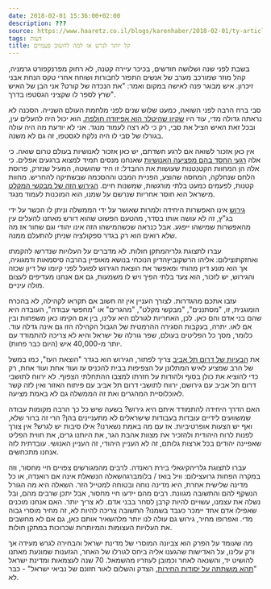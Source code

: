 ```yaml
---
date: 2018-02-01 15:36:00+02:00
description: ???
source: https://www.haaretz.co.il/blogs/karenhaber/2018-02-01/ty-article/0000017f-f8fb-d044-adff-fbfb1ea60000
tags: דעות
title: קל יותר לגרש אז למה לחשוב פעמיים
---
```


בשבת לפני שנה ושלושה חודשים, בכיכר עיירה קטנה, לא רחוק מפרנקפורט גרמניה, קהל מוזר שמורכב מערב של אנשים התפזר לחבורות ושוחח אחרי טקס הנחת אבני זיכרון. איש מבוגר פנה לאישה במקום ואמר: "את הנכדה של קורט? אני הבן של האיש שרץ לספר לו שקציני הגסטפו בדרך". 

סבי ברח הרבה לפני השואה, כמעט שלוש שנים לפני מלחמת העולם השנייה. הסכנה לא נראתה גדולה מדי, עוד היו [שקיוו שהיטלר הוא אפיזודה חולפת.](/blogs/karenhaber/2018-01-29/ty-article/0000017f-f8f2-d2d5-a9ff-f8fe7ed70000) הוא יכול היה להעלים עין, ובכל זאת האיש הציל את סבי, רק כי לא רצה לעמוד מנגד. אני לא יודעת מה היה עולה בגורלו של סבי לו היה נלקח לגסטפו, זה גם לא משנה. 

אין כאן אזכור לשואה אם לרגע חשדתם, יש כאן אזכור לאנושיות בעולם טרום שואה. כי אלה [רגעי החסד בהם מפציעה האנושיות](/news/education/1.5765990) שאנחנו מנסים תמיד למצוא ברגעים אפלים. כי אלה הן המחוות הקטנטנות שעושות את ההבדל: זו היד שהושטה, המעיל שנזרק, פרוסת הלחם שנחלקה, המחסה שהוצע, הפניית המבט וההסכמה שבשתיקה להחריש. מחוות קטנות, לפעמים כמעט בלתי מורגשות, שמשנות חיים. [הגירוש הזה של מבקשי המקלט](/news/education/2018-01-29/ty-article/.premium/0000017f-e12b-d804-ad7f-f1fb43210000) מישראל הוא חוסר אחריות שנרשם על שמנו, הוא המוכנות לעמוד מנגד. 

[גירוש](/news/politics/2018-02-01/ty-article/.premium/0000017f-db23-db22-a17f-ffb399430000) אינו האפשרות היחידה ולמרות שאושר על ידי הממשלה וניתן לו הכשר על ידי בג"ץ, זה לא עושה אותו בסדר, מהטעם הפשוט שהוא דורש מאתנו להעלים עין מהאפשרות שמישהו ייפגע. אבל כנראה שכשהמישהו הזה אינו יהודי וגם שחור אז מה שלא רואים הוא רק בגדר ספקולציה שניתן להתעלם ממנה. 

 עברו לתצוגת גלריהמתקן חולות. לא מדברים על העלויות שנדרשו להקמתו ואחזקתוצילום: אליהו הרשקוביץהדיון הנוכחי בנושא מאופיין בהרבה סיסמאות ודמגוגיה, אך הוא מונע דיון מהותי ומאפשר את הוצאת הגירוש לפועל לפני קיומו של דיון שכזה והגירוש, יש לזכור, הוא צעד בלתי הפיך ויש לו משמעות, גם אם אנחנו מעדיפים לעצום מולה עיניים. 

עזבו אתכם מהגדרות. לצורך העניין אין זה חשוב אם תקראו לקהילה, לא בהכרח הומוגנית, זו, "מסתננים", "מבקשי מקלט", "מהגרים" או "מחפשי עבודה", העובדה היא שהם בני אדם והם כאן. לכן, האחריות לגורלם היא עלינו, בין אם הקימו כאן משפחות ובין אם לאו. יתרה, בעקבות הסגירה ההרמטית של הגבול הקהילה הזו גם אינה גדלה עוד. כלומר, מסך כל הפליטים בעולם, שפר גורלה של ישראל והיא לא צריכה להתמודד עם יותר מ-40,000 איש (היום כבר פחות). 

את [הבעיות של דרום תל אביב](/opinions/2018-01-08/ty-article-opinion/.premium/0000017f-e99f-da9b-a1ff-edff34090000) צריך לפתור, הגירוש הוא בגדר "הוצאת העז", כמו במשל של הרב שמציע לאיש המתלונן על הצפיפות בבית להכניס עז ועוד אחת ועוד אחת, רק כדי להוציא את כולן בסוף ולהודות על חזרתו למצבו ההתחלתי הצפוף. לא ירווח לתושבי דרום תל אביב עם גירושם, ירווח לתושבי דרום תל אביב עם פיתוח האזור ואין לזה קשר לאוכלוסיית המהגרים ואת זה הממשלה גם לא באמת מציעה. 

האם הדרך היחידה להתמודד איתם היא גירוש? בשעה שיש כל כך הרבה מקומות עבודה שמשוועים לידיים עובדות בעבודות שישראלים לא מתעניינים בהן? הרי זה ברור שלא, ואף יש הצעות אופרטיביות. אז עם מה באמת נשארנו? אילו סיבות יש לגרש? אין צורך לפנות לרוח היהודית ולהזכיר את מצוות אהבת הגר, את היותנו גרים, את חווית הפליט שאפיינה יהודים בכל ארצות גלותם, זה לא העניין היהודי, זה העניין האנושי. עובדתית לזה אנחנו מתכחשים. 

 עברו לתצוגת גלריהקיגאלי בירת רואנדה. לרבים מהמגורשים צפויים חיי מחסור, וזה במקרה הפחות גרועצילום: וויל בואז / בלומברגהשאלה הנשאלת אינה אם רואנדה, או כל מדינה שלישית אחרת, היא מדינה נוחה ובטוחה למטייל הזר. השאלה היא מה הגורל הנשקף להם והתשובה מגוונת. רבים מהם יידעו חיי מחסור, אבל יתכן שרבים מהם, ובל נשלה את עצמנו, עשויים להיות קרבן לסחר בבני אדם. לא צריך יותר. האם אנחנו מוכנים שאפילו אדם אחד יימכר כעבד בשמנו? התשובה צריכה להיות לא, זה מחיר מוסרי גבוה מדי. ואפרופו מחיר, גירוש גם עולה לנו יותר מלהשאיר אותם כאן, גם אם לא מחשבים את העלויות העצומות והמיותרות שכרוכות במתקן חולות. 

מה שעומד על הפרק הוא צביונה המוסרי של מדינת ישראל והבחירה לגרש מעידה אך ורק עלינו, על האדישות שהגענו אליה ביחס לגורלו של האחר, הגזענות שמונעת מאתנו להושיט יד, והשנאה לאחר וכמובן לעוזריו מהשמאל. 70 שנה לעצמאות ומדינת ישראל "[תהא מושתתה על יסודות החירות](/opinions/2014-02-22/ty-article-opinion/.premium/0000017f-e73b-dea7-adff-f7fb55310000), הצדק והשלום לאור חזונם של נביאי ישראל" - כבר לא.